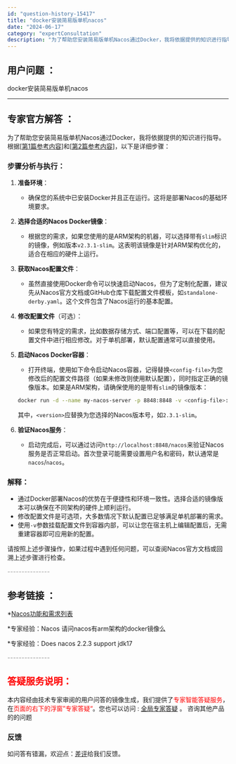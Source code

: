 ```yaml
---
id: "question-history-15417"
title: "docker安装简易版单机nacos"
date: "2024-06-17"
category: "expertConsultation"
description: "为了帮助您安装简易版单机Nacos通过Docker，我将依据提供的知识进行指导。根据[[第1篇参考内容](https://github.com/nacos-group/nacos-docker)]和[[第2篇参考内容](http://localhost:4321/docs/next/quicksta"
---
```


## 用户问题 ： 
 docker安装简易版单机nacos  

---------------
## 专家官方解答 ：

为了帮助您安装简易版单机Nacos通过Docker，我将依据提供的知识进行指导。根据[[第1篇参考内容](https://github.com/nacos-group/nacos-docker)]和[[第2篇参考内容](http://localhost:4321/docs/next/quickstart/quick-start-docker/)]，以下是详细步骤：

### 步骤分析与执行：

1. **准备环境**：
   - 确保您的系统中已安装Docker并且正在运行。这将是部署Nacos的基础环境要求。

2. **选择合适的Nacos Docker镜像**：
   - 根据您的需求，如果您使用的是ARM架构的机器，可以选择带有`slim`标识的镜像，例如版本`v2.3.1-slim`。这表明该镜像是针对ARM架构优化的，适合在相应的硬件上运行。

3. **获取Nacos配置文件**：
   - 虽然直接使用Docker命令可以快速启动Nacos，但为了定制化配置，建议先从Nacos官方文档或GitHub仓库下载配置文件模板，如`standalone-derby.yaml`。这个文件包含了Nacos运行的基本配置。

4. **修改配置文件**（可选）：
   - 如果您有特定的需求，比如数据存储方式、端口配置等，可以在下载的配置文件中进行相应修改。对于单机部署，默认配置通常可以直接使用。

5. **启动Nacos Docker容器**：
   - 打开终端，使用如下命令启动Nacos容器，记得替换`<config-file>`为您修改后的配置文件路径（如果未修改则使用默认配置），同时指定正确的镜像版本。如果是ARM架构，请确保使用的是带有`slim`的镜像版本：
   ```sh
   docker run -d --name my-nacos-server -p 8848:8848 -v <config-file>:/home/nacos/conf/application.properties nacos/nacos-server:<version>
   ```
   其中，`<version>`应替换为您选择的Nacos版本号，如`2.3.1-slim`。

6. **验证Nacos服务**：
   - 启动完成后，可以通过访问`http://localhost:8848/nacos`来验证Nacos服务是否正常启动。首次登录可能需要设置用户名和密码，默认通常是`nacos`/`nacos`。

### 解释：
- 通过Docker部署Nacos的优势在于便捷性和环境一致性。选择合适的镜像版本可以确保在不同架构的硬件上顺利运行。
- 修改配置文件是可选项，大多数情况下默认配置已足够满足单机部署的需求。
- 使用`-v`参数挂载配置文件到容器内部，可以让您在宿主机上编辑配置后，无需重建容器即可应用新的配置。

请按照上述步骤操作，如果过程中遇到任何问题，可以查阅Nacos官方文档或回溯上述步骤进行检查。


<font color="#949494">---------------</font> 


## 参考链接 ：

*[Nacos功能和需求列表](https://nacos.io/docs/latest/archive/feature-list)
 
 *专家经验：Nacos 请问nacos有arm架构的docker镜像么 
 
 *专家经验：Does nacos 2.2.3 support jdk17 


 <font color="#949494">---------------</font> 
 


## <font color="#FF0000">答疑服务说明：</font> 

本内容经由技术专家审阅的用户问答的镜像生成，我们提供了<font color="#FF0000">专家智能答疑服务</font>，在<font color="#FF0000">页面的右下的浮窗”专家答疑“</font>。您也可以访问 : [全局专家答疑](https://answer.opensource.alibaba.com/docs/intro) 。 咨询其他产品的的问题

### 反馈
如问答有错漏，欢迎点：[差评](https://ai.nacos.io/user/feedbackByEnhancerGradePOJOID?enhancerGradePOJOId=15487)给我们反馈。
